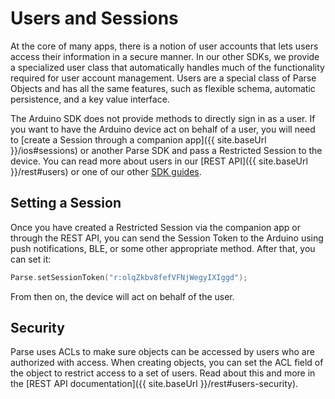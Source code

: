 # Users and Sessions

At the core of many apps, there is a notion of user accounts that lets users access their information in a secure manner. In our other SDKs, we provide a specialized user class that automatically handles much of the functionality required for user account management. Users are a special class of Parse Objects and has all the same features, such as flexible schema, automatic persistence, and a key value interface.

The Arduino SDK does not provide methods to directly sign in as a user. If you want to have the Arduino device act on behalf of a user, you will need to [create a Session through a companion app]({{ site.baseUrl }}/ios#sessions) or another Parse SDK and pass a Restricted Session to the device. You can read more about users in our [REST API]({{ site.baseUrl }}/rest#users) or one of our other [SDK guides](/docs).

## Setting a Session

Once you have created a Restricted Session via the companion app or through the REST API, you can send the Session Token to the Arduino using push notifications, BLE, or some other appropriate method. After that, you can set it:

```cpp
Parse.setSessionToken("r:olqZkbv8fefVFNjWegyIXIggd");
```

From then on, the device will act on behalf of the user.

## Security

Parse uses ACLs to make sure objects can be accessed by users who are authorized with access. When creating objects, you can set the ACL field of the object to restrict access to a set of users. Read about this and more in the [REST API documentation]({{ site.baseUrl }}/rest#users-security).
